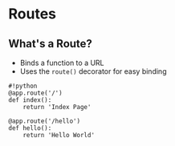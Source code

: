 Routes
======

What's a Route?
---------------

- Binds a function to a URL
- Uses the `route()` decorator for easy binding

<!--  -->

	#!python
	@app.route('/')
	def index():
	    return 'Index Page'

	@app.route('/hello')
	def hello():
	    return 'Hello World'